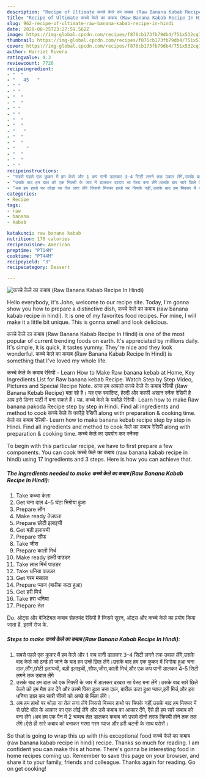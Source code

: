 ```yaml
---
description: "Recipe of Ultimate कच्चे केले का कबाब (Raw Banana Kabab Recipe In Hindi)"
title: "Recipe of Ultimate कच्चे केले का कबाब (Raw Banana Kabab Recipe In Hindi)"
slug: 962-recipe-of-ultimate-raw-banana-kabab-recipe-in-hindi
date: 2020-08-25T23:27:59.562Z
image: https://img-global.cpcdn.com/recipes/f876cb173fb79db4/751x532cq70/कच्चे-केले-का-कबाब-raw-banana-kabab-recipe-in-hindi-recipe-main-photo.jpg
thumbnail: https://img-global.cpcdn.com/recipes/f876cb173fb79db4/751x532cq70/कच्चे-केले-का-कबाब-raw-banana-kabab-recipe-in-hindi-recipe-main-photo.jpg
cover: https://img-global.cpcdn.com/recipes/f876cb173fb79db4/751x532cq70/कच्चे-केले-का-कबाब-raw-banana-kabab-recipe-in-hindi-recipe-main-photo.jpg
author: Harriet Rivera
ratingvalue: 4.3
reviewcount: 7726
recipeingredient:
- "  "
- "   45   "
- " "
- " "
- "  "
- "  "
- " "
- " "
- "  "
- "  "
- "   "
- "  "
- "  "
- "    "
- "  "
- "  "
- " "
recipeinstructions:
- "सबसे पहले एक कुकर में हम केले और 1 कप पानी डालकर 3–4 सिटी लगने तक उबाल लेंगे,उसके बाद केले को ठन्डे हो जाने के बाद हम उन्हें छिल लेंगे।उसके बाद हम एक कुकर में भिगोया हुआ चना दाल,लौंग,छोटी इलायची, बड़ी इलाइची,,सौफ,जीरा,काली मिर्च,और एक कप पानी डालकर 4-5 सिटी लगने तक उबाल लेंगे"
- "उसके बाद हम दाल को एक मिक्सी के जार में डालकर दरदरा सा पेस्ट बना लेंगे।उसके बाद सारे छिले केलो को हम मैश कर देंगे और उसमे पिसा हुआ चना दाल, बारीक कटा हुआ प्याज,हरी मिर्च,और हरा धनिया डाल कर सारी चीजों को अच्छे से मिला लेंगे।"
- "अब हम हाथो पर थोड़ा सा तेल लगा लेंगे जिससे मिच्चर हाथो पर चिपके नहीं,उसके बाद हम मिक्चर में से छोटे बॉल के आकार का एक लोई लेंगे और उसे कबाब का आकार देंगे, ऎसे ही हम सारे कबाब को बना लेंगे।अब हम एक पैन में 2 चम्मच तेल डालकर कबाब को उसमे दोनों तरफ क्रिस्पी होने तक तल लेंगे।ऐसे ही सारे कबाब को बनाकर गरमा गरम प्याज और हरी चटनी के साथ परोसें।"
categories:
- Recipe
tags:
- raw
- banana
- kabab

katakunci: raw banana kabab 
nutrition: 178 calories
recipecuisine: American
preptime: "PT14M"
cooktime: "PT44M"
recipeyield: "3"
recipecategory: Dessert

---
```



![कच्चे केले का कबाब (Raw Banana Kabab Recipe In Hindi)](https://img-global.cpcdn.com/recipes/f876cb173fb79db4/751x532cq70/कच्चे-केले-का-कबाब-raw-banana-kabab-recipe-in-hindi-recipe-main-photo.jpg)

Hello everybody, it's John, welcome to our recipe site. Today, I'm gonna show you how to prepare a distinctive dish, कच्चे केले का कबाब (raw banana kabab recipe in hindi). It is one of my favorites food recipes. For mine, I will make it a little bit unique. This is gonna smell and look delicious.

कच्चे केले का कबाब (Raw Banana Kabab Recipe In Hindi) is one of the most popular of current trending foods on earth. It's appreciated by millions daily. It's simple, it is quick, it tastes yummy. They're nice and they look wonderful. कच्चे केले का कबाब (Raw Banana Kabab Recipe In Hindi) is something that I've loved my whole life.

कच्चे केले के कबाब रेसिपी - Learn How to Make Raw banana kebab at Home, Key Ingredients List for Raw banana kebab Recipe. Watch Step by Step Video, Pictures and Special Recipe Note. आज हम आपको कच्चे केले के कबाब रेसिपी (Raw Banana Kebab Recipe) बता रहे है। यह एक स्वादिष्ट, हेल्दी और काफी असान स्नैक रेसिपी है आप इसे डिनर पार्टी में बना सकते हैं। यह. कच्चे केले के पकौड़े रेसिपी- Learn how to make Raw banana pakoda Recipe step by step in Hindi. Find all ingredients and method to cook कच्चे केले के पकौड़े रेसिपी along with preparation &amp; cooking time. केले का कबाब रेसिपी- Learn how to make banana kebab recipe step by step in Hindi. Find all ingredients and method to cook केले का कबाब रेसिपी along with preparation &amp; cooking time. कच्चे केले का उपयोग कर स्नैक्स


To begin with this particular recipe, we have to first prepare a few components. You can cook कच्चे केले का कबाब (raw banana kabab recipe in hindi) using 17 ingredients and 3 steps. Here is how you can achieve that.

<!--inarticleads1-->

##### The ingredients needed to make कच्चे केले का कबाब (Raw Banana Kabab Recipe In Hindi):

1. Take  कच्चा केला
1. Get  चना दाल 4–5 घंटा भिगोया हुआ
1. Prepare  लौंग
1. Make ready  तेजपत्ता
1. Prepare  छोटी इलाइची
1. Get  बड़ी इलायची
1. Prepare  सौंफ
1. Take  जीरा
1. Prepare  काली मिर्च
1. Make ready  हल्दी पाउडर
1. Take  लाल मिर्च पाउडर
1. Take  धनिया पाउडर
1. Get  गरम मसाला
1. Prepare  प्याज (बारीक कटा हुआ)
1. Get  हरी मिर्च
1. Take  हरा धनिया
1. Prepare  तेल


Do. ओट्स और वेजिटेबल कबाब सेहतमंद रेसिपी है जिसमे सुरन, ओट्स और कच्चे केले का प्रयोग किया जाता है. इसमें रोज के. 

<!--inarticleads2-->

##### Steps to make कच्चे केले का कबाब (Raw Banana Kabab Recipe In Hindi):

1. सबसे पहले एक कुकर में हम केले और 1 कप पानी डालकर 3–4 सिटी लगने तक उबाल लेंगे,उसके बाद केले को ठन्डे हो जाने के बाद हम उन्हें छिल लेंगे।उसके बाद हम एक कुकर में भिगोया हुआ चना दाल,लौंग,छोटी इलायची, बड़ी इलाइची,,सौफ,जीरा,काली मिर्च,और एक कप पानी डालकर 4-5 सिटी लगने तक उबाल लेंगे
1. उसके बाद हम दाल को एक मिक्सी के जार में डालकर दरदरा सा पेस्ट बना लेंगे।उसके बाद सारे छिले केलो को हम मैश कर देंगे और उसमे पिसा हुआ चना दाल, बारीक कटा हुआ प्याज,हरी मिर्च,और हरा धनिया डाल कर सारी चीजों को अच्छे से मिला लेंगे।
1. अब हम हाथो पर थोड़ा सा तेल लगा लेंगे जिससे मिच्चर हाथो पर चिपके नहीं,उसके बाद हम मिक्चर में से छोटे बॉल के आकार का एक लोई लेंगे और उसे कबाब का आकार देंगे, ऎसे ही हम सारे कबाब को बना लेंगे।अब हम एक पैन में 2 चम्मच तेल डालकर कबाब को उसमे दोनों तरफ क्रिस्पी होने तक तल लेंगे।ऐसे ही सारे कबाब को बनाकर गरमा गरम प्याज और हरी चटनी के साथ परोसें।




So that is going to wrap this up with this exceptional food कच्चे केले का कबाब (raw banana kabab recipe in hindi) recipe. Thanks so much for reading. I am confident you can make this at home. There's gonna be interesting food in home recipes coming up. Remember to save this page on your browser, and share it to your family, friends and colleague. Thanks again for reading. Go on get cooking!
